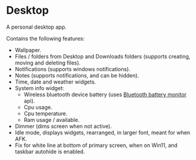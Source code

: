 # Desktop
 A personal desktop app.

Contains the following features:
* Wallpaper.
* Files / folders from Desktop and Downloads folders (supports creating, moving and deleting files).
* Notifications (supports windows notifications).
* Notes (supports notifications, and can be hidden).
* Time, date and weather widgets.
* System info widget:
  * Wireless bluetooth device battery (uses [Bluetooth battery monitor](https://www.bluetoothgoodies.com) api).
  * Cpu usage.
  * Cpu temperature.
  * Ram usage / available.
* Dimmer (dims screen when not active).
* Idle mode, displays widgets, rearranged, in larger font, meant for when AFK.
* Fix for white line at bottom of primary screen, when on Win11, and taskbar autohide is enabled.
